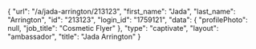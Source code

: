 {
    "url": "\/a\/jada-arrington\/213123",
    "first_name": "Jada",
    "last_name": "Arrington",
    "id": "213123",
    "login_id": "1759121",
    "data": {
        "profilePhoto": null,
        "job_title": "Cosmetic Flyer"
    },
    "type": "captivate",
    "layout": "ambassador",
    "title": "Jada Arrington"
}